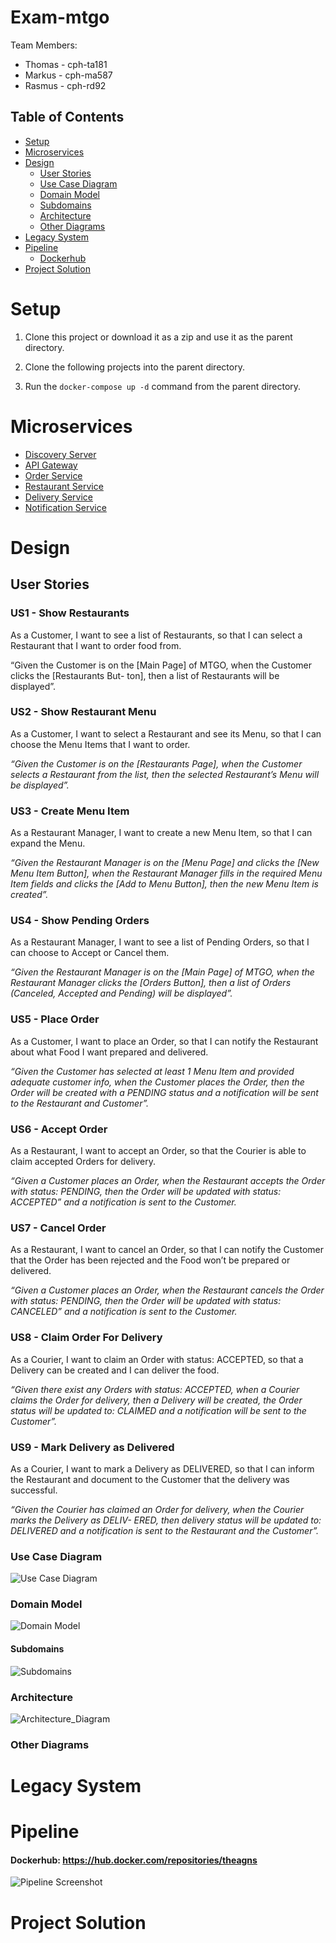 # Exam-mtgo

Team Members:
- Thomas - cph-ta181
- Markus - cph-ma587
- Rasmus - cph-rd92

## Table of Contents
- [Setup](#setup)
- [Microservices](#microservices)
- [Design](#design)
  - [User Stories](#user-stories)
  - [Use Case Diagram](#usecase-diagram)
  - [Domain Model](#domain-model)
  - [Subdomains](#subdomains)
  - [Architecture](#architecture)
  - [Other Diagrams](#other)
- [Legacy System](#legacy-system)
- [Pipeline](#pipeline)
  - [Dockerhub](#dockerhub)
- [Project Solution](#project-solution)

# Setup

1. Clone this project or download it as a zip and use it as the parent directory.

2. Clone the following projects into the parent directory.

3. Run the `docker-compose up -d` command from the parent directory.

# Microservices

- [Discovery Server](https://github.com/MRT-exam/exam-discovery-server)
- [API Gateway](https://github.com/MRT-exam/exam-api-gateway)
- [Order Service](https://github.com/MRT-exam/exam-order-service)
- [Restaurant Service](https://github.com/MRT-exam/exam-restaurant-service)
- [Delivery Service](https://github.com/MRT-exam/exam-delivery-service)
- [Notification Service](https://github.com/MRT-exam/exam-notification-service)

# Design

## User Stories  
### US1 - Show Restaurants  
As a Customer, I want to see a list of Restaurants, so that I can select a Restaurant that I want to order
food from.  

“Given the Customer is on the [Main Page] of MTGO, when the Customer clicks the [Restaurants But-
ton], then a list of Restaurants will be displayed”.  

### US2 - Show Restaurant Menu  
As a Customer, I want to select a Restaurant and see its Menu, so that I can choose the Menu Items that I
want to order.  

*“Given the Customer is on the [Restaurants Page], when the Customer selects a Restaurant from the list,
then the selected Restaurant’s Menu will be displayed”.*

### US3 - Create Menu Item  
As a Restaurant Manager, I want to create a new Menu Item, so that I can expand the Menu.  

*“Given the Restaurant Manager is on the [Menu Page] and clicks the [New Menu Item Button], when
the Restaurant Manager fills in the required Menu Item fields and clicks the [Add to Menu Button], then the
new Menu Item is created”.*  

### US4 - Show Pending Orders  
As a Restaurant Manager, I want to see a list of Pending Orders, so that I can choose to Accept or Cancel
them.  

*“Given the Restaurant Manager is on the [Main Page] of MTGO, when the Restaurant Manager clicks
the [Orders Button], then a list of Orders (Canceled, Accepted and Pending) will be displayed”.*  

### US5 - Place Order  
As a Customer, I want to place an Order, so that I can notify the Restaurant about what Food I want
prepared and delivered.  

*“Given the Customer has selected at least 1 Menu Item and provided adequate customer info, when the
Customer places the Order, then the Order will be created with a PENDING status and a notification will be
sent to the Restaurant and Customer”.*  

### US6 - Accept Order  
As a Restaurant, I want to accept an Order, so that the Courier is able to claim accepted Orders for delivery.  

*“Given a Customer places an Order, when the Restaurant accepts the Order with status: PENDING, then
the Order will be updated with status: ACCEPTED” and a notification is sent to the Customer.*  

### US7 - Cancel Order  
As a Restaurant, I want to cancel an Order, so that I can notify the Customer that the Order has been
rejected and the Food won’t be prepared or delivered.  

*“Given a Customer places an Order, when the Restaurant cancels the Order with status: PENDING, then
the Order will be updated with status: CANCELED” and a notification is sent to the Customer.*  

### US8 - Claim Order For Delivery  
As a Courier, I want to claim an Order with status: ACCEPTED, so that a Delivery can be created and I
can deliver the food.  

*“Given there exist any Orders with status: ACCEPTED, when a Courier claims the Order for delivery,
then a Delivery will be created, the Order status will be updated to: CLAIMED and a notification will be sent
to the Customer”.*  

### US9 - Mark Delivery as Delivered  
As a Courier, I want to mark a Delivery as DELIVERED, so that I can inform the Restaurant and document
to the Customer that the delivery was successful.  

*“Given the Courier has claimed an Order for delivery, when the Courier marks the Delivery as DELIV-
ERED, then delivery status will be updated to: DELIVERED and a notification is sent to the Restaurant
and the Customer”.*  

### Use Case Diagram  
![Use Case Diagram](MTGOUseCaseDiagram.png)

### Domain Model  
![Domain Model](DomainModel.png)
#### Subdomains
![Subdomains](Subdomains.png)
### Architecture  
![Architecture_Diagram](ArchitectureDiagram.png)
### Other Diagrams

# Legacy System

# Pipeline
#### Dockerhub: https://hub.docker.com/repositories/theagns

![Pipeline Screenshot](pipelines.png)

# Project Solution

